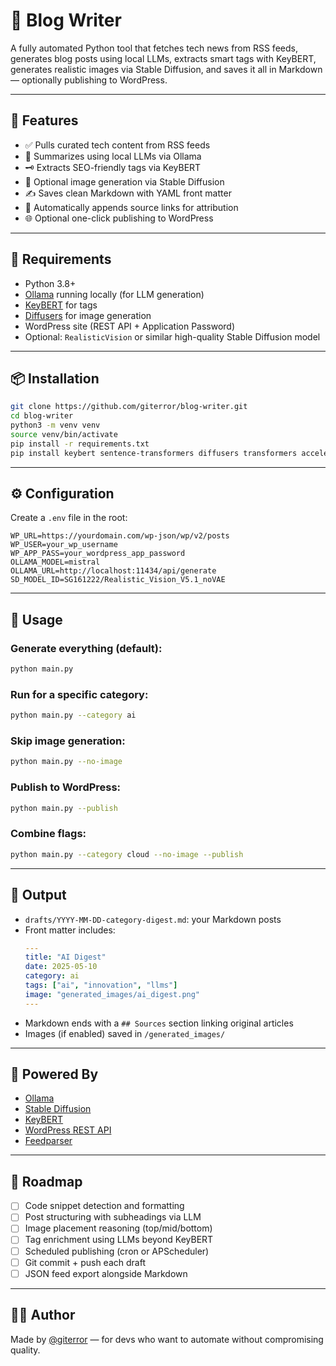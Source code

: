 # 🧠 Blog Writer

A fully automated Python tool that fetches tech news from RSS feeds, generates blog posts using local LLMs, extracts smart tags with KeyBERT, generates realistic images via Stable Diffusion, and saves it all in Markdown — optionally publishing to WordPress.

---

## 🚀 Features

- ✅ Pulls curated tech content from RSS feeds
- 🧠 Summarizes using local LLMs via Ollama
- 🗝️ Extracts SEO-friendly tags via KeyBERT
- 🎨 Optional image generation via Stable Diffusion
- ✍️ Saves clean Markdown with YAML front matter
- 🔗 Automatically appends source links for attribution
- 🌐 Optional one-click publishing to WordPress

---

## 🧱 Requirements

- Python 3.8+
- [Ollama](https://ollama.com) running locally (for LLM generation)
- [KeyBERT](https://github.com/MaartenGr/KeyBERT) for tags
- [Diffusers](https://github.com/huggingface/diffusers) for image generation
- WordPress site (REST API + Application Password)
- Optional: `RealisticVision` or similar high-quality Stable Diffusion model

---

## 📦 Installation

```bash
git clone https://github.com/giterror/blog-writer.git
cd blog-writer
python3 -m venv venv
source venv/bin/activate
pip install -r requirements.txt
pip install keybert sentence-transformers diffusers transformers accelerate safetensors torch pillow
```

---

## ⚙️ Configuration

Create a `.env` file in the root:

```env
WP_URL=https://yourdomain.com/wp-json/wp/v2/posts
WP_USER=your_wp_username
WP_APP_PASS=your_wordpress_app_password
OLLAMA_MODEL=mistral
OLLAMA_URL=http://localhost:11434/api/generate
SD_MODEL_ID=SG161222/Realistic_Vision_V5.1_noVAE
```

---

## 🧪 Usage

### Generate everything (default):
```bash
python main.py
```

### Run for a specific category:
```bash
python main.py --category ai
```

### Skip image generation:
```bash
python main.py --no-image
```

### Publish to WordPress:
```bash
python main.py --publish
```

### Combine flags:
```bash
python main.py --category cloud --no-image --publish
```

---

## 📂 Output

- `drafts/YYYY-MM-DD-category-digest.md`: your Markdown posts
- Front matter includes:
  ```yaml
  ---
  title: "AI Digest"
  date: 2025-05-10
  category: ai
  tags: ["ai", "innovation", "llms"]
  image: "generated_images/ai_digest.png"
  ---
  ```
- Markdown ends with a `## Sources` section linking original articles
- Images (if enabled) saved in `/generated_images/`

---

## 🧠 Powered By

- [Ollama](https://ollama.com)
- [Stable Diffusion](https://huggingface.co/models)
- [KeyBERT](https://github.com/MaartenGr/KeyBERT)
- [WordPress REST API](https://developer.wordpress.org/rest-api/)
- [Feedparser](https://pythonhosted.org/feedparser/)

---

## 📌 Roadmap

- [ ] Code snippet detection and formatting
- [ ] Post structuring with subheadings via LLM
- [ ] Image placement reasoning (top/mid/bottom)
- [ ] Tag enrichment using LLMs beyond KeyBERT
- [ ] Scheduled publishing (cron or APScheduler)
- [ ] Git commit + push each draft
- [ ] JSON feed export alongside Markdown

---

## 👨‍💻 Author

Made by [@giterror](https://giterror.com) — for devs who want to automate without compromising quality.